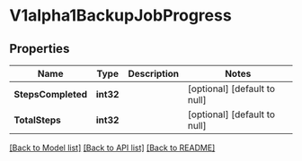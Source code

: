# V1alpha1BackupJobProgress

## Properties
Name | Type | Description | Notes
------------ | ------------- | ------------- | -------------
**StepsCompleted** | **int32** |  | [optional] [default to null]
**TotalSteps** | **int32** |  | [optional] [default to null]

[[Back to Model list]](../README.md#documentation-for-models) [[Back to API list]](../README.md#documentation-for-api-endpoints) [[Back to README]](../README.md)


